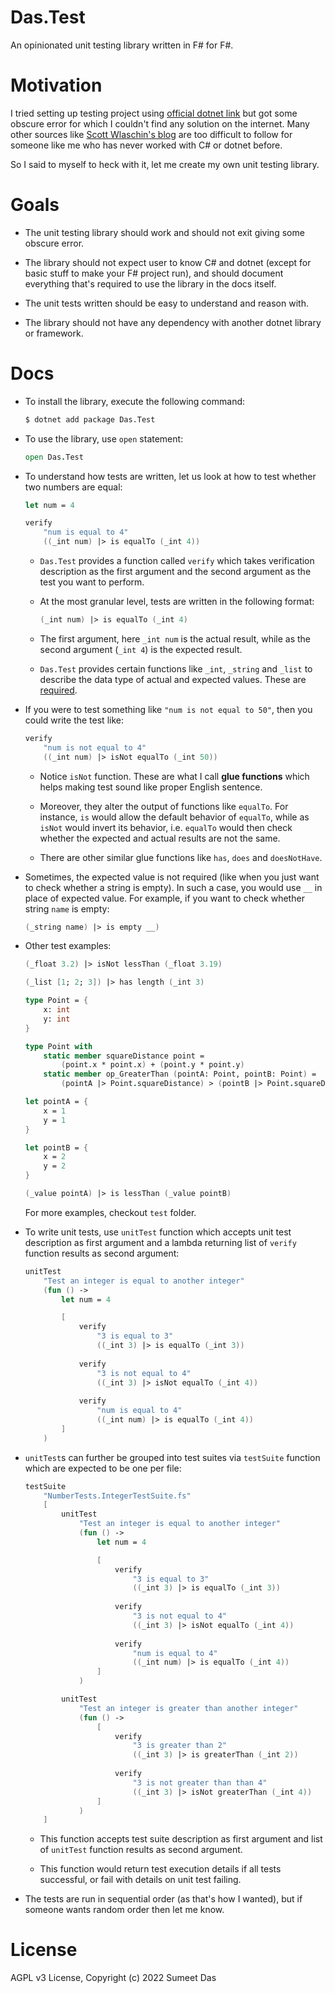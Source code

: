 # Das.Test
An opinionated unit testing library written in F# for F#.

# Motivation

I tried setting up testing project using [official dotnet link](https://github.com/dotnet/samples/blob/main/core/getting-started/unit-testing-with-fsharp/MathService.Tests/MathService.Tests.fsproj) but got some obscure error for which I couldn't find any solution on the internet. Many other sources like [Scott Wlaschin's blog](https://fsharpforfunandprofit.com/posts/low-risk-ways-to-use-fsharp-at-work-3) are too difficult to follow for someone like me who has never worked with C# or dotnet before.

So I said to myself to heck with it, let me create my own unit testing library.

# Goals

* The unit testing library should work and should not exit giving some obscure error.

* The library should not expect user to know C# and dotnet (except for basic stuff to make your F# project run), and should document everything that's required to use the library in the docs itself.

* The unit tests written should be easy to understand and reason with.

* The library should not have any dependency with another dotnet library or framework.

# Docs

* To install the library, execute the following command:
    ```bash
    $ dotnet add package Das.Test
    ```

* To use the library, use `open` statement:
    ```fsharp
    open Das.Test
    ```

* To understand how tests are written, let us look at how to test whether two numbers are equal:

    ```fsharp
    let num = 4

    verify
        "num is equal to 4"
        ((_int num) |> is equalTo (_int 4))
    ```

    * `Das.Test` provides a function called `verify` which takes verification description as the first argument and the second argument as the test you want to perform.

    * At the most granular level, tests are written in the following format:
        ```fsharp
        (_int num) |> is equalTo (_int 4)
        ```
    
    * The first argument, here `_int num` is the actual result, while as the second argument (`_int 4`) is the expected result.

    * `Das.Test` provides certain functions like `_int`, `_string` and `_list` to describe the data type of actual and expected values. These are <u>required</u>.

* If you were to test something like `"num is not equal to 50"`, then you could write the test like:
    ```fsharp
    verify
        "num is not equal to 4"
        ((_int num) |> isNot equalTo (_int 50))
    ```

    * Notice `isNot` function. These are what I call **glue functions** which helps making test sound like proper English sentence. 

    * Moreover, they alter the output of functions like `equalTo`. For instance, `is` would allow the default behavior of `equalTo`, while as `isNot` would invert its behavior, i.e. `equalTo` would then check whether the expected and actual results are not the same.

    * There are other similar glue functions like `has`, `does` and `doesNotHave`.

* Sometimes, the expected value is not required (like when you just want to check whether a string is empty). In such a case, you would use `__` in place of expected value. For example, if you want to check whether string `name` is empty:

    ```fsharp
    (_string name) |> is empty __)
    ```

* Other test examples:

    ```fsharp
    (_float 3.2) |> isNot lessThan (_float 3.19)

    (_list [1; 2; 3]) |> has length (_int 3)

    type Point = {
        x: int
        y: int
    }

    type Point with
        static member squareDistance point = 
            (point.x * point.x) + (point.y * point.y)
        static member op_GreaterThan (pointA: Point, pointB: Point) = 
            (pointA |> Point.squareDistance) > (pointB |> Point.squareDistance)

    let pointA = {
        x = 1
        y = 1
    }

    let pointB = {
        x = 2
        y = 2
    }

    (_value pointA) |> is lessThan (_value pointB)
    ```

    For more examples, checkout `test` folder.

* To write unit tests, use `unitTest` function which accepts unit test description as first argument and a lambda returning list of `verify` function results as second argument:

    ```fsharp
    unitTest 
        "Test an integer is equal to another integer"
        (fun () -> 
            let num = 4

            [
                verify
                    "3 is equal to 3"
                    ((_int 3) |> is equalTo (_int 3))
                
                verify
                    "3 is not equal to 4"
                    ((_int 3) |> isNot equalTo (_int 4))
                
                verify
                    "num is equal to 4"
                    ((_int num) |> is equalTo (_int 4))
            ]
        )
    ```

* `unitTest`s can further be grouped into test suites via `testSuite` function which are expected to be one per file:

    ```fsharp
    testSuite
        "NumberTests.IntegerTestSuite.fs"
        [
            unitTest 
                "Test an integer is equal to another integer"
                (fun () -> 
                    let num = 4

                    [
                        verify
                            "3 is equal to 3"
                            ((_int 3) |> is equalTo (_int 3))
                        
                        verify
                            "3 is not equal to 4"
                            ((_int 3) |> isNot equalTo (_int 4))
                        
                        verify
                            "num is equal to 4"
                            ((_int num) |> is equalTo (_int 4))
                    ]
                )

            unitTest 
                "Test an integer is greater than another integer"
                (fun () -> 
                    [
                        verify
                            "3 is greater than 2"
                            ((_int 3) |> is greaterThan (_int 2))
                        
                        verify
                            "3 is not greater than than 4"
                            ((_int 3) |> isNot greaterThan (_int 4))
                    ]
                )
        ]
    ```

    * This function accepts test suite description as first argument and list of `unitTest` function results as second argument.

    * This function would return test execution details if all tests successful, or fail with details on unit test failing.

* The tests are run in sequential order (as that's how I wanted), but if someone wants random order then let me know.

# License

AGPL v3 License, Copyright (c) 2022 Sumeet Das